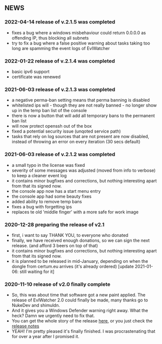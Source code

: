 ## NEWS 

### 2022-04-14 release of v.2.1.5 was completed
- fixes a bug where a windows misbehaviour could return 0.0.0.0 as offending IP, thus blocking all subnets
- try to fix a bug where a false positive warning about tasks taking too long are spamming the event logs of EvlWatcher

### 2022-01-22 release of v.2.1.4 was completed
- basic ipv6 support
- certificate was renewed

### 2021-06-03 release of v.2.1.3 was completed
- a negative perma-ban setting means that perma banning is disabled 
- whitelisted ips will - though they are not really banned - no longer show up in the temp ban list of the console
- there is now a button that will add all temporary bans to the permanent ban list 
- will now protect openssh out of the box
- fixed a potential security issue (unqoted service path)
- tasks that rely on log sources that are not present are now disabled, instead of throwing an error on every iteration (30 secs default)

### 2021-06-03 release of v.2.1.2 was completed
- a small typo in the license was fixed
- severity of some messages was adjusted (moved from info to verbose) to keep a cleaner event log
- it contains minor bugfixes and corrections, but nothing interesting apart from that its signed now.
- the console app now has a start menu entry
- the console app had some beauty fixes
- added ability to remove temp bans
- fixes a bug with forgetting ips
- replaces te old 'middle finger' with a more safe for work image

### 2020-12-28 preparing the release of v2.1 
- first, i want to say THANK YOU, to everyone who donated
- finally, we have received enough donations, so we can sign the next release. (and afford 3 beers on top of that)
- it contains minor bugfixes and corrections, but nothing interesting apart from that its signed now.
- it is planned to be released in mid-January, depending on when the dongle from certum.eu arrives (it's already ordered) [update 2021-01-06: still waiting for it]
  

### 2020-11-10 release of v2.0 finally complete
- So, this was about time that software got a new paint applied. The release of EvlWatcher 2.0 could finally be made, many thanks go to NukeDev and shimuldn.
- And it gives you a Windows Defender warning right away. What the heck? Damn we urgently need to fix that.
- You can get the whole story of the release [here](https://github.com/devnulli/EvlWatcher/pull/31), or you just check the [release notes](https://github.com/devnulli/EvlWatcher/blob/master/Versions/v2/EvlWatcher-v2.0%20release%20notes.txt)
- YEAH! I'm pretty pleased it's finally finished. I was procrastenating that for over a year after I promised it.
